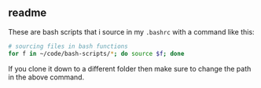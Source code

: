 ## readme

These are bash scripts that i source in my `.bashrc` with a command like this:

```bash
# sourcing files in bash functions
for f in ~/code/bash-scripts/*; do source $f; done
```

If you clone it down to a different folder then make sure to change the path in the above command.